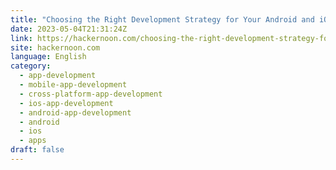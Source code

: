 ```yaml
---
title: "Choosing the Right Development Strategy for Your Android and iOS Apps"
date: 2023-05-04T21:31:24Z
link: https://hackernoon.com/choosing-the-right-development-strategy-for-your-android-and-ios-apps?source=rss&utm_medium=RSS&utm_source=news.12bit.vn
site: hackernoon.com
language: English
category:
  - app-development
  - mobile-app-development
  - cross-platform-app-development
  - ios-app-development
  - android-app-development
  - android
  - ios
  - apps
draft: false
---
```

